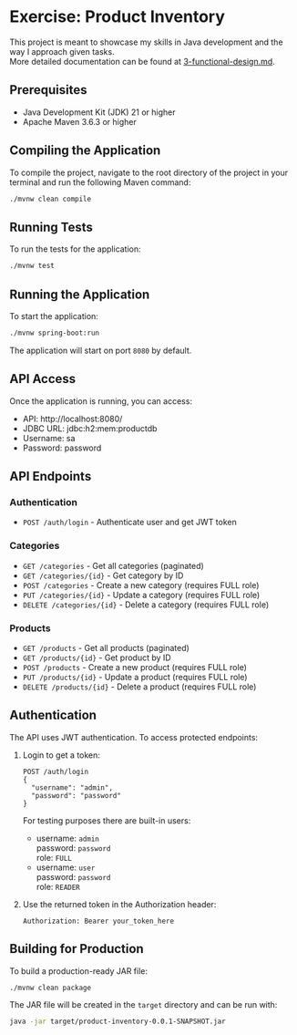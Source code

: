 # Exercise: Product Inventory

This project is meant to showcase my skills in Java development and the way I approach given tasks.  
More detailed documentation can be found at [3-functional-design.md](src/main/docs/3-functional-design.md).

## Prerequisites

- Java Development Kit (JDK) 21 or higher
- Apache Maven 3.6.3 or higher

## Compiling the Application

To compile the project, navigate to the root directory of the project in your terminal and run the following Maven command:

```bash
./mvnw clean compile
```

## Running Tests

To run the tests for the application:

```bash
./mvnw test
```

## Running the Application

To start the application:

```bash
./mvnw spring-boot:run
```

The application will start on port `8080` by default.

## API Access

Once the application is running, you can access:
- API: http://localhost:8080/
- JDBC URL: jdbc:h2:mem:productdb
- Username: sa
- Password: password

## API Endpoints

### Authentication
- `POST /auth/login` - Authenticate user and get JWT token

### Categories
- `GET /categories` - Get all categories (paginated)
- `GET /categories/{id}` - Get category by ID
- `POST /categories` - Create a new category (requires FULL role)
- `PUT /categories/{id}` - Update a category (requires FULL role)
- `DELETE /categories/{id}` - Delete a category (requires FULL role)

### Products
- `GET /products` - Get all products (paginated)
- `GET /products/{id}` - Get product by ID
- `POST /products` - Create a new product (requires FULL role)
- `PUT /products/{id}` - Update a product (requires FULL role)
- `DELETE /products/{id}` - Delete a product (requires FULL role)

## Authentication

The API uses JWT authentication. To access protected endpoints:

1. Login to get a token:
   ```
   POST /auth/login
   {
     "username": "admin",
     "password": "password"
   }
   ```
   
   For testing purposes there are built-in users:
   - username: `admin`  
     password: `password`   
     role: `FULL`
   - username: `user`  
     password: `password`   
     role: `READER`

2. Use the returned token in the Authorization header:
   ```
   Authorization: Bearer your_token_here
   ```

## Building for Production

To build a production-ready JAR file:

```bash
./mvnw clean package
```

The JAR file will be created in the `target` directory and can be run with:

```bash
java -jar target/product-inventory-0.0.1-SNAPSHOT.jar
```

